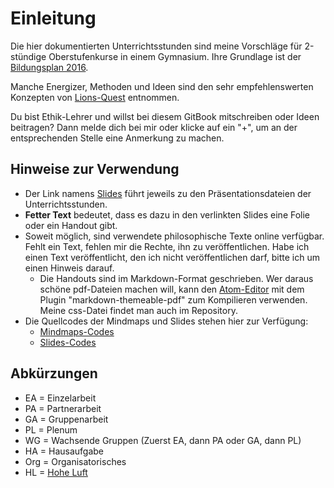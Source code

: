 # Einleitung
Die hier dokumentierten Unterrichtsstunden sind meine Vorschläge für 2-stündige Oberstufenkurse in einem Gymnasium. Ihre Grundlage ist der [Bildungsplan 2016](http://www.bildungsplaene-bw.de/,Lde/Startseite/BP2016BW_ALLG/BP2016BW_ALLG_GYM_ETH).

Manche Energizer, Methoden und Ideen sind den sehr empfehlenswerten Konzepten von [Lions-Quest](http://www.lions-quest.de/portal.html) entnommen.

Du bist Ethik-Lehrer und willst bei diesem GitBook mitschreiben oder Ideen beitragen? Dann melde dich bei mir oder klicke auf ein "+", um an der entsprechenden Stelle eine Anmerkung zu machen.

## Hinweise zur Verwendung

* Der Link namens [Slides](http://xcosx.de/mgb/ethik-slides.php) führt jeweils zu den Präsentationsdateien der Unterrichtsstunden.
* **Fetter Text** bedeutet, dass es dazu in den verlinkten Slides eine Folie oder ein Handout gibt.
* Soweit möglich, sind verwendete philosophische Texte online verfügbar. Fehlt ein Text, fehlen mir die Rechte, ihn zu veröffentlichen. Habe ich einen Text veröffentlicht, den ich nicht veröffentlichen darf, bitte ich um einen Hinweis darauf.
  + Die Handouts sind im Markdown-Format geschrieben. Wer daraus schöne pdf-Dateien machen will, kann den [Atom-Editor](https://atom.io/) mit dem Plugin "markdown-themeable-pdf" zum Kompilieren verwenden. Meine css-Datei findet man auch im Repository.
* Die Quellcodes der Mindmaps und Slides stehen hier zur Verfügung:
  + [Mindmaps-Codes](https://github.com/DorKeinath/Mindmaps)
  + [Slides-Codes](https://www.gitbook.com/book/dorkeinath/prasentationen/details)


## Abkürzungen

* EA = Einzelarbeit
* PA = Partnerarbeit
* GA = Gruppenarbeit
* PL = Plenum
* WG = Wachsende Gruppen (Zuerst EA, dann PA oder GA, dann PL)
* HA = Hausaufgabe
* Org = Organisatorisches
* HL = [Hohe Luft](http://www.hoheluft-magazin.de/)
